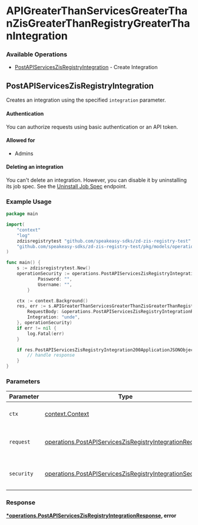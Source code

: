 # APIGreaterThanServicesGreaterThanZisGreaterThanRegistryGreaterThanIntegration

### Available Operations

* [PostAPIServicesZisRegistryIntegration](#postapiserviceszisregistryintegration) - Create Integration

## PostAPIServicesZisRegistryIntegration

Creates an integration using the specified `integration` parameter.

#### Authentication

You can authorize requests using basic authentication or an API token.

#### Allowed for

* Admins

#### Deleting an integration

You can't delete an integration. However, you can disable it by uninstalling
its job spec. See the [Uninstall
Job Spec](/api-reference/integration-services/registry/jobspecs/#uninstall-job-spec)
endpoint.

### Example Usage

```go
package main

import(
	"context"
	"log"
	zdzisregistrytest "github.com/speakeasy-sdks/zd-zis-registry-test"
	"github.com/speakeasy-sdks/zd-zis-registry-test/pkg/models/operations"
)

func main() {
    s := zdzisregistrytest.New()
    operationSecurity := operations.PostAPIServicesZisRegistryIntegrationSecurity{
            Password: "",
            Username: "",
        }

    ctx := context.Background()
    res, err := s.APIGreaterThanServicesGreaterThanZisGreaterThanRegistryGreaterThanIntegration.PostAPIServicesZisRegistryIntegration(ctx, operations.PostAPIServicesZisRegistryIntegrationRequest{
        RequestBody: &operations.PostAPIServicesZisRegistryIntegrationRequestBody{},
        Integration: "unde",
    }, operationSecurity)
    if err != nil {
        log.Fatal(err)
    }

    if res.PostAPIServicesZisRegistryIntegration200ApplicationJSONObject != nil {
        // handle response
    }
}
```

### Parameters

| Parameter                                                                                                                            | Type                                                                                                                                 | Required                                                                                                                             | Description                                                                                                                          |
| ------------------------------------------------------------------------------------------------------------------------------------ | ------------------------------------------------------------------------------------------------------------------------------------ | ------------------------------------------------------------------------------------------------------------------------------------ | ------------------------------------------------------------------------------------------------------------------------------------ |
| `ctx`                                                                                                                                | [context.Context](https://pkg.go.dev/context#Context)                                                                                | :heavy_check_mark:                                                                                                                   | The context to use for the request.                                                                                                  |
| `request`                                                                                                                            | [operations.PostAPIServicesZisRegistryIntegrationRequest](../../models/operations/postapiserviceszisregistryintegrationrequest.md)   | :heavy_check_mark:                                                                                                                   | The request object to use for the request.                                                                                           |
| `security`                                                                                                                           | [operations.PostAPIServicesZisRegistryIntegrationSecurity](../../models/operations/postapiserviceszisregistryintegrationsecurity.md) | :heavy_check_mark:                                                                                                                   | The security requirements to use for the request.                                                                                    |


### Response

**[*operations.PostAPIServicesZisRegistryIntegrationResponse](../../models/operations/postapiserviceszisregistryintegrationresponse.md), error**

